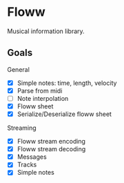 # Floww
Musical information library.

## Goals

General

- [x] Simple notes: time, length, velocity
- [x] Parse from midi
- [ ] Note interpolation
- [x] Floww sheet
- [x] Serialize/Deserialize floww sheet

Streaming

- [x] Floww stream encoding
- [x] Floww stream decoding
- [x] Messages
- [x] Tracks
- [x] Simple notes
